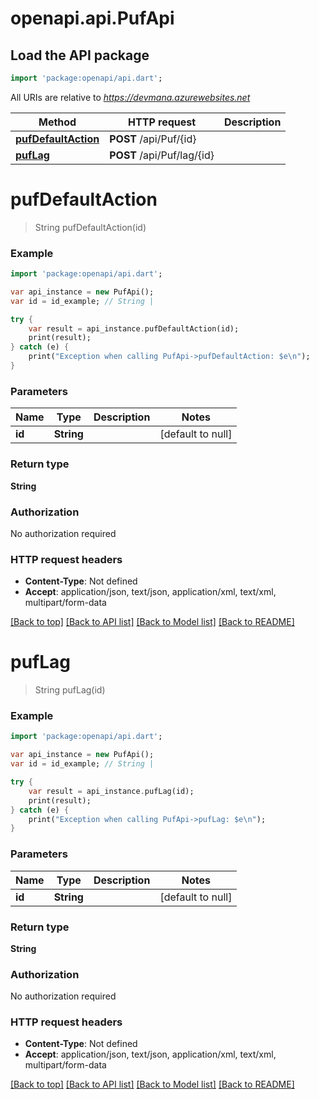 # openapi.api.PufApi

## Load the API package
```dart
import 'package:openapi/api.dart';
```

All URIs are relative to *https://devmana.azurewebsites.net*

Method | HTTP request | Description
------------- | ------------- | -------------
[**pufDefaultAction**](PufApi.md#pufDefaultAction) | **POST** /api/Puf/{id} | 
[**pufLag**](PufApi.md#pufLag) | **POST** /api/Puf/lag/{id} | 


# **pufDefaultAction**
> String pufDefaultAction(id)



### Example 
```dart
import 'package:openapi/api.dart';

var api_instance = new PufApi();
var id = id_example; // String | 

try { 
    var result = api_instance.pufDefaultAction(id);
    print(result);
} catch (e) {
    print("Exception when calling PufApi->pufDefaultAction: $e\n");
}
```

### Parameters

Name | Type | Description  | Notes
------------- | ------------- | ------------- | -------------
 **id** | **String**|  | [default to null]

### Return type

**String**

### Authorization

No authorization required

### HTTP request headers

 - **Content-Type**: Not defined
 - **Accept**: application/json, text/json, application/xml, text/xml, multipart/form-data

[[Back to top]](#) [[Back to API list]](../README.md#documentation-for-api-endpoints) [[Back to Model list]](../README.md#documentation-for-models) [[Back to README]](../README.md)

# **pufLag**
> String pufLag(id)



### Example 
```dart
import 'package:openapi/api.dart';

var api_instance = new PufApi();
var id = id_example; // String | 

try { 
    var result = api_instance.pufLag(id);
    print(result);
} catch (e) {
    print("Exception when calling PufApi->pufLag: $e\n");
}
```

### Parameters

Name | Type | Description  | Notes
------------- | ------------- | ------------- | -------------
 **id** | **String**|  | [default to null]

### Return type

**String**

### Authorization

No authorization required

### HTTP request headers

 - **Content-Type**: Not defined
 - **Accept**: application/json, text/json, application/xml, text/xml, multipart/form-data

[[Back to top]](#) [[Back to API list]](../README.md#documentation-for-api-endpoints) [[Back to Model list]](../README.md#documentation-for-models) [[Back to README]](../README.md)

